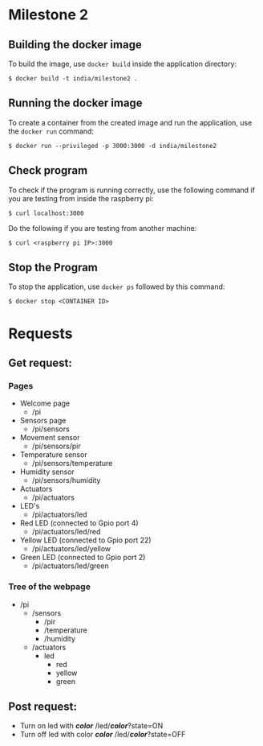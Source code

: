 # Milestone 2

## Building the docker image

To build the image, use `docker build` inside the application directory:

```
$ docker build -t india/milestone2 .
```

## Running the docker image

To create a container from the created image and run the application, use the
`docker run` command:

```
$ docker run --privileged -p 3000:3000 -d india/milestone2
```

## Check program

To check if the program is running correctly, use the following command if you are testing from inside the raspberry pi:
```
$ curl localhost:3000
```
Do the following if you are testing from another machine:
```
$ curl <raspberry pi IP>:3000
```

## Stop the Program

To stop the application, use `docker ps` followed by this command:
```
$ docker stop <CONTAINER ID>
```

# Requests

## Get request:

### Pages
- Welcome page
	-  /pi
- Sensors page
	- /pi/sensors
- Movement sensor
	- /pi/sensors/pir
- Temperature sensor
	- /pi/sensors/temperature
- Humidity sensor
	-  /pi/sensors/humidity
-  Actuators
	- /pi/actuators
-  LED's
	- /pi/actuators/led
-  Red LED (connected to Gpio port 4)
	- /pi/actuators/led/red
-  Yellow LED (connected to Gpio port 22)
	- /pi/actuators/led/yellow
-  Green LED (connected to Gpio port 2)
	- /pi/actuators/led/green
 
### Tree of the webpage
- /pi
	- /sensors
		- /pir
		- /temperature
		- /humidity
	- /actuators
		- led
			- red
			- yellow
			- green

## Post request:
- Turn on led with ***color***
/led/***color***?state=ON
- Turn off led with color ***color***
/led/***color***?state=OFF
